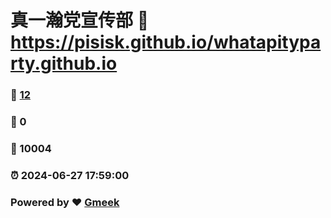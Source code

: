 # 真一瀚党宣传部 :link: https://pisisk.github.io/whatapityparty.github.io 
### :page_facing_up: [12](https://pisisk.github.io/whatapityparty.github.io/tag.html) 
### :speech_balloon: 0 
### :hibiscus: 10004 
### :alarm_clock: 2024-06-27 17:59:00 
### Powered by :heart: [Gmeek](https://github.com/Meekdai/Gmeek)
